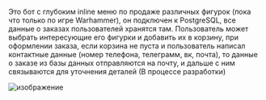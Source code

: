 Это бот с глубоким inline меню по продаже различных фигурок (пока что только по игре Warhammer), он подключен к PostgreSQL, все данные о заказах пользователей хранятся там.
Пользователь может выбрать интересующие его фигурки и добавить их в корзину, при оформлении заказа, если корзина не пуста и пользователь написал контактные данные (номер телефона, телеграмм, вк, почта), то данные о заказе из базы данных отправляются на почту, и дальше с ним связываются для уточнения деталей
(В процессе разработки)

![изображение](https://user-images.githubusercontent.com/31688115/176025357-35b49f09-3aaa-447c-b11f-74a54f1f70d5.png)
